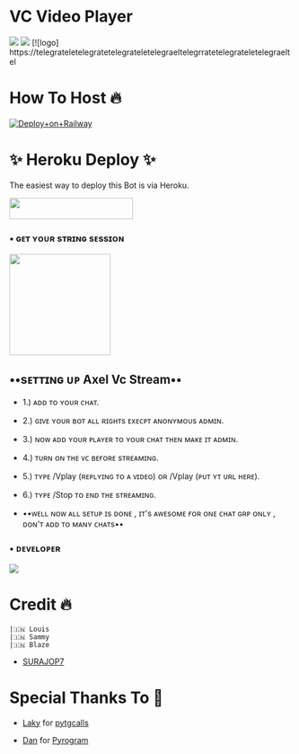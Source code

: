 # VC Video Player

<a href="https://t.me/AXEL_SUPPPORTXD"><img src="https://img.shields.io/badge/Join-Telegram%20Channel-red.svg?logo=Telegram"></a>
<a href="https://t.me/AXEL_SUPPORT"><img src="https://img.shields.io/badge/Join-Telegram%20Group-blue.svg?logo=telegram"></a>
[![logo] https://telegrateletelegratetelegrateletelegraeltelegrratetelegrateletelegraeltel
# How To Host  🔥
[![Deploy+on+Railway](https://railway.app/button.svg)](https://railway.app/new/template?template=https://github.com/SURAJOP7/AXEL&envs=API_ID,API_HASH,BOT_TOKEN,SESSION_NAME)





 # ✨ Heroku Deploy ✨

The easiest way to deploy this Bot is via Heroku.

<p align="left"><a href="https://heroku.com/deploy?template=https://github.com/SURAJOP7/AXEL.git"> <img src="https://img.shields.io/badge/Deploy%20To%20Heroku-black?style=for-the-badge&logo=heroku" width="220" height="38.45"/></a></p>

###  • ɢᴇᴛ ʏᴏᴜʀ sᴛʀɪɴɢ sᴇssɪᴏɴ

<p><a href=https://replit.com/@SURAJOP7/AXEL-VC-STREAM-REPL#main.py><img src="https://img.shields.io/badge/Generate%20On%20Repl-00B2FF?style=for-the-badge&logo=appveyor" width="180""/></a></p>

 
## **••sᴇᴛᴛɪɴɢ ᴜᴘ Axel Vc Stream••**

- 1.) ᴀᴅᴅ ᴛᴏ ʏᴏᴜʀ ᴄʜᴀᴛ.

- 2.) ɢɪᴠᴇ ʏᴏᴜʀ ʙᴏᴛ ᴀʟʟ ʀɪɢʜᴛs ᴇxᴇᴄᴘᴛ ᴀɴᴏɴʏᴍᴏᴜs ᴀᴅᴍɪɴ.

- 3.) ɴᴏᴡ ᴀᴅᴅ ʏᴏᴜʀ ᴘʟᴀʏᴇʀ ᴛᴏ ʏᴏᴜʀ ᴄʜᴀᴛ ᴛʜᴇɴ ᴍᴀᴋᴇ ɪᴛ ᴀᴅᴍɪɴ.

- 4.) ᴛᴜʀɴ ᴏɴ ᴛʜᴇ ᴠᴄ ʙᴇғᴏʀᴇ sᴛʀᴇᴀᴍɪɴɢ.

- 5.) ᴛʏᴘᴇ /Vplay (ʀᴇᴘʟʏɪɴɢ ᴛᴏ ᴀ ᴠɪᴅᴇᴏ) ᴏʀ /Vplay (ᴘᴜᴛ ʏᴛ ᴜʀʟ ʜᴇʀᴇ).

- 6.) ᴛʏᴘᴇ /Stop ᴛᴏ ᴇɴᴅ ᴛʜᴇ sᴛʀᴇᴀᴍɪɴɢ.

- ••ᴡᴇʟʟ ɴᴏᴡ ᴀʟʟ sᴇᴛᴜᴘ ɪs ᴅᴏɴᴇ , ɪᴛ's ᴀᴡᴇsᴏᴍᴇ ғᴏʀ ᴏɴᴇ ᴄʜᴀᴛ ɢʀᴘ ᴏɴʟʏ , ᴅᴏɴ'ᴛ ᴀᴅᴅ ᴛᴏ ᴍᴀɴʏ ᴄʜᴀᴛs••
 
### • ᴅᴇᴠᴇʟᴏᴘᴇʀ

<a href="https://t.me/suraj_o_p"><img src="https://img.shields.io/badge/AXEL -2cb6e0?style=for-the-badge&logo=telegram&logoColor=white"></a>



# Credit 🔥 
```
|🇮🇳 Louis 
|🇮🇳 Sammy
|🇮🇳 Blaze
```
- [SURAJOP7](https://github.com/SURAJOP7/AXEL.git) 

# Special Thanks To 💞

- [Laky](https://github.com/Laky-64) for [pytgcalls](https://github.com/pytgcalls/pytgcalls)

- [Dan](https://github.com/delivrance) for [Pyrogram](https://github.com/pyrogram/pyrogram)

